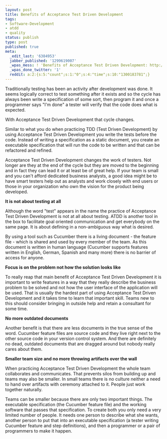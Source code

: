 ```yaml
---
layout: post
title: Benefits of Acceptance Test Driven Development
tags:
- Software-Development
- atdd
- quality
status: publish
type: post
published: true
meta:
  _edit_last: '6384953'
  jabber_published: '1299619007'
  _wpas_mess: ! 'Benefits of Acceptance Test Driven Development: http://wp.me/pKfoa-al'
  _wpas_done_twitter: '1'
  reddit: a:2:{s:5:"count";s:1:"0";s:4:"time";s:10:"1300183781";}
---
```

Traditionally testing has been an activity after development was done. It seems logically correct to test something after it exists and so the cycle has always been write a specification of some sort, then program it and once a programmer says "I'm done" a tester will verify that the code does what is expected.

With Acceptance Test Driven Development that cycle changes.

Similar to what you do when practicing TDD (Test Driven Development) by using Acceptance Test Driven Development you write the tests before the code. Instead of writing a specification as a static document, you create an executable specification that will run the code to be written and that can be refactored and refined.

Acceptance Test Driven Development changes the work of testers. Not longer are they at the end of the cycle but they are moved to the beginning and in fact they can lead it or at least be of great help. If your team is small and you can't afford dedicated business analysts, a good idea might be to have smart testers help out as analysts and work closely with end users or those in your organization who own the vision for the product being developed.

<strong>It is not about testing at all</strong>

Although the word "test" appears in the name the practice of Acceptance Test Driven Development is not at all about testing. ATDD is another tool in the box to facilitate goal oriented communication and get everybody on the same page. It is about defining in a non-ambiguous way what is desired. 

By using a tool such as Cucumber there is a living document - the feature file - which is shared and used by every member of the team. As this document is written in human language (Cucumber supports features written in English, German, Spanish and many more) there is no barrier of access for anyone.

<strong>Focus is on the problem not how the solution looks like</strong>

To really reap that main benefit of Acceptance Test Driven Development it is important to write features in a way that they really describe the business problem to be solved and not how the user interface of the application will be used. That is usually the hardest part of using Acceptance Test Driven Development and it takes time to learn that important skill. Teams new to this should consider bringing in outside help and retain a consultant for some time.

<strong>No more outdated documents</strong>

Another benefit is that there are less documents in the true sense of the word. Cucumber feature files are source code and they live right next to the other source code in your version control system. And there are definitely no dead, outdated documents that are dragged around but nobody really cares about them.

<strong>Smaller team size and no more throwing artifacts over the wall</strong>

When practicing Acceptance Test Driven Development the whole team collaborates and communicates. That prevents silos from building up and teams may also be smaller. In small teams there is no culture neither a need to hand over artifacts with ceremony attached to it. People just work together naturally.

Teams can be smaller because there are only two important things. The executable specification (the Cucumber feature file) and the working software that passes that specification. To create both you only need a very limited number of people. It needs one person to describe what she wants, another person to put that into an executable specification (a tester writing Cucumber feature and step definitions), and then a programmer or a pair of programmers to make it happen.
